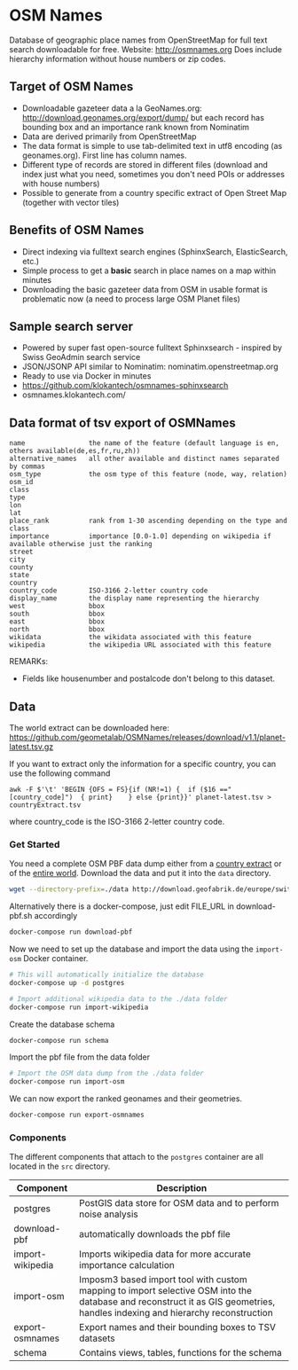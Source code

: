 # OSM Names

Database of geographic place names from OpenStreetMap for full text search downloadable for free. Website: http://osmnames.org
Does include hierarchy information without house numbers or zip codes.

## Target of OSM Names

- Downloadable gazeteer data a la GeoNames.org: http://download.geonames.org/export/dump/ but each record has bounding box and an importance rank known from Nominatim
- Data are derived primarily from OpenStreetMap
- The data format is simple to use tab-delimited text in utf8 encoding (as geonames.org). First line has column names.
- Different type of records are stored in different files (download and index just what you need, sometimes you don't need POIs or addresses with house numbers)
- Possible to generate from a country specific extract of Open Street Map (together with vector tiles)

## Benefits of OSM Names

- Direct indexing via fulltext search engines (SphinxSearch, ElasticSearch, etc.)
- Simple process to get a **basic** search in place names on a map within minutes
- Downloading the basic gazeteer data from OSM in usable format is problematic now (a need to process large OSM Planet files)

## Sample search server

- Powered by super fast open-source fulltext Sphinxsearch - inspired by Swiss GeoAdmin search service
- JSON/JSONP API similar to Nominatim: nominatim.openstreetmap.org
- Ready to use via Docker in minutes
- https://github.com/klokantech/osmnames-sphinxsearch
- osmnames.klokantech.com/

## Data format of tsv export of OSMNames

```
name 				the name of the feature (default language is en, others available(de,es,fr,ru,zh))
alternative_names	all other available and distinct names separated by commas
osm_type			the osm type of this feature (node, way, relation)
osm_id
class
type
lon
lat
place_rank			rank from 1-30 ascending depending on the type and class
importance			importance [0.0-1.0] depending on wikipedia if available otherwise just the ranking
street
city
county
state
country
country_code		ISO-3166 2-letter country code
display_name		the display name representing the hierarchy
west				bbox
south				bbox
east				bbox
north				bbox
wikidata			the wikidata associated with this feature
wikipedia 			the wikipedia URL associated with this feature

```

REMARKs:
* Fields like housenumber and postalcode don't belong to this dataset.

## Data

The world extract can be downloaded here:
https://github.com/geometalab/OSMNames/releases/download/v1.1/planet-latest.tsv.gz


If you want to extract only the information for a specific country, you can use the following command

```
awk -F $'\t' 'BEGIN {OFS = FS}{if (NR!=1) {  if ($16 =="[country_code]")  { print}    } else {print}}' planet-latest.tsv > countryExtract.tsv
```
where country_code is the ISO-3166 2-letter country code.



### Get Started

You need a complete OSM PBF data dump either from a [country extract](http://download.geofabrik.de/index.html) or of the [entire world](http://planet.osm.org/).
Download the data and put it into the `data` directory.

```bash
wget --directory-prefix=./data http://download.geofabrik.de/europe/switzerland-latest.osm.pbf
```

Alternatively there is a docker-compose, just edit FILE_URL in download-pbf.sh accordingly

```bash
docker-compose run download-pbf
```

Now we need to set up the database and import the data using the `import-osm` Docker container.

```bash
# This will automatically initialize the database
docker-compose up -d postgres
```

```bash
# Import additional wikipedia data to the ./data folder
docker-compose run import-wikipedia
```

Create the database schema

```bash
docker-compose run schema
```

Import the pbf file from the data folder

```bash
# Import the OSM data dump from the ./data folder
docker-compose run import-osm
```


We can now export the ranked geonames and their geometries.

```bash
docker-compose run export-osmnames
```

### Components

The different components that attach to the `postgres` container are all located in the `src` directory.

| Component         | Description
|-------------------|--------------------------------------------------------------
| postgres          | PostGIS data store for OSM data and to perform noise analysis
| download-pbf      | automatically downloads the pbf file
| import-wikipedia  | Imports wikipedia data for more accurate importance calculation
| import-osm        | Imposm3 based import tool with custom mapping to import selective OSM into the database and reconstruct it as GIS geometries, handles indexing and hierarchy reconstruction
| export-osmnames   | Export names and their bounding boxes to TSV datasets
| schema            | Contains views, tables, functions for the schema

